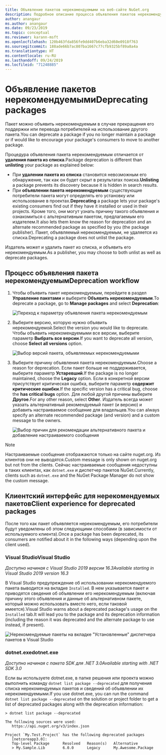 ```yaml
---
title: Объявление пакетов нерекомендуемыми на веб-сайте NuGet.org
description: Подробное описание процесса объявления пакетов нерекомендуемыми и отображения этих сведений в клиентах
author: anangaur
ms.author: anangaur
ms.date: 09/23/2019
ms.topic: conceptual
ms.reviewer: karann-msft
ms.openlocfilehash: 120b463fda856fe9dd407b6eba32d60e0918f763
ms.sourcegitcommit: 188ade66b7ac807ba1667c77cfb9325bf89a8a4a
ms.translationtype: HT
ms.contentlocale: ru-RU
ms.lasthandoff: 09/24/2019
ms.locfileid: "71248885"
---
```

# <a name="deprecating-packages"></a><span data-ttu-id="5272d-103">Объявление пакетов нерекомендуемыми</span><span class="sxs-lookup"><span data-stu-id="5272d-103">Deprecating packages</span></span>

<span data-ttu-id="5272d-104">Пакет можно объявить нерекомендуемым в случае прекращения его поддержки или перевода потребителей на использование другого пакета.</span><span class="sxs-lookup"><span data-stu-id="5272d-104">You can deprecate a package if you no longer maintain a package or if would like to encourage your package's consumers to move to another package.</span></span> 

<span data-ttu-id="5272d-105">Процедура объявления пакета нерекомендуемым отличается от **удаления пакета из списка**.</span><span class="sxs-lookup"><span data-stu-id="5272d-105">Package deprecation is different than **unlisting** your package as explained below:</span></span>
* <span data-ttu-id="5272d-106">При **удалении пакета из списка** становится невозможным его обнаружение, так как он будет скрыт в результатах поиска.</span><span class="sxs-lookup"><span data-stu-id="5272d-106">**Unlisting** a package prevents its discovery because it is hidden in search results.</span></span> 
* <span data-ttu-id="5272d-107">При **объявлении пакета нерекомендуемым** существующие потребители пакета могут определять его установку или использование в проектах.</span><span class="sxs-lookup"><span data-stu-id="5272d-107">**Deprecating** a package lets your package's existing consumers find out if they have it installed or used in their projects.</span></span> <span data-ttu-id="5272d-108">Кроме того, они могут узнать причину такого объявления и ознакомиться с альтернативным пакетом, предлагаемым его издателем.</span><span class="sxs-lookup"><span data-stu-id="5272d-108">It also lets them know the reason for deprecation and an alternate recommended package as specified by you (the package publisher).</span></span> <span data-ttu-id="5272d-109">Пакет, объявляемый нерекомендуемым, не удаляется из списка.</span><span class="sxs-lookup"><span data-stu-id="5272d-109">Deprecating a package does not unlist the package.</span></span> 

<span data-ttu-id="5272d-110">Издатель может и удалить пакет из списка, и объявить его нерекомендуемым.</span><span class="sxs-lookup"><span data-stu-id="5272d-110">As a publisher, you may choose to both unlist as well as deprecate packages.</span></span>

## <a name="deprecation-workflow"></a><span data-ttu-id="5272d-111">Процесс объявления пакета нерекомендуемым</span><span class="sxs-lookup"><span data-stu-id="5272d-111">Deprecation workflow</span></span>
1. <span data-ttu-id="5272d-112">Чтобы объявить пакет нерекомендуемым, перейдите в раздел **Управление пакетами** и выберите **Объявить нерекомендуемым**.</span><span class="sxs-lookup"><span data-stu-id="5272d-112">To deprecate a package, go to **Manage packages** and select **Deprecation**:</span></span>

    ![Переход к параметру объявления пакета нерекомендуемым](media/deprecation-select-option.png)

2. <span data-ttu-id="5272d-114">Выберите версию, которую нужно объявить нерекомендуемой.</span><span class="sxs-lookup"><span data-stu-id="5272d-114">Select the version you would like to deprecate.</span></span> <span data-ttu-id="5272d-115">Чтобы объявить нерекомендуемыми все версии, выберите параметр **Выбрать все версии**.</span><span class="sxs-lookup"><span data-stu-id="5272d-115">If you want to deprecate all version, choose **Select all versions** option.</span></span>

    ![Выбор версий пакета, объявляемых нерекомендуемыми](media/deprecation-select-version.png)

3. <span data-ttu-id="5272d-117">Выберите причину объявления пакета нерекомендуемым.</span><span class="sxs-lookup"><span data-stu-id="5272d-117">Choose a reason for deprecation.</span></span> <span data-ttu-id="5272d-118">Если пакет больше не поддерживается, выберите параметр **Устаревший**.</span><span class="sxs-lookup"><span data-stu-id="5272d-118">If the package is no longer maintained, choose the **Legacy** option.</span></span> <span data-ttu-id="5272d-119">Если в конкретной версии присутствует критическая ошибка, выберите параметр **содержит критические ошибки**.</span><span class="sxs-lookup"><span data-stu-id="5272d-119">If the specific version has a critical bug, choose the **has critical bugs** option.</span></span> <span data-ttu-id="5272d-120">Для любой другой причины выберите **Другое**.</span><span class="sxs-lookup"><span data-stu-id="5272d-120">For any other reason, select **Other**.</span></span> <span data-ttu-id="5272d-121">Издатель всегда может указать альтернативный рекомендуемый пакет (и версию) и добавить настраиваемое сообщение для владельцев.</span><span class="sxs-lookup"><span data-stu-id="5272d-121">You can always specify an alternate recommended package (and version) and a custom message to the owners.</span></span> 

    ![Выбор причин для рекомендации альтернативного пакета и добавление настраиваемого сообщения](media/deprecation-save.png)

> [!Note]
> <span data-ttu-id="5272d-123">Настраиваемые сообщения отображаются только на сайте nuget.org. Из клиентов они не выводятся.</span><span class="sxs-lookup"><span data-stu-id="5272d-123">Custom message is only shown on nuget.org but not from the clients.</span></span> <span data-ttu-id="5272d-124">Сейчас настраиваемые сообщения недоступны в таких клиентах, как `dotnet.exe` и диспетчер пакетов NuGet.</span><span class="sxs-lookup"><span data-stu-id="5272d-124">Currently, clients such as `dotnet.exe` and the NuGet Package Manager do not show the custom message.</span></span>

## <a name="client-experience-for-deprecated-packages"></a><span data-ttu-id="5272d-125">Клиентский интерфейс для нерекомендуемых пакетов</span><span class="sxs-lookup"><span data-stu-id="5272d-125">Client experience for deprecated packages</span></span>
<span data-ttu-id="5272d-126">После того как пакет объявляется нерекомендуемым, его потребители будут уведомлены об этом следующими способами (в зависимости от используемого клиента).</span><span class="sxs-lookup"><span data-stu-id="5272d-126">Once a package has been deprecated, its consumers are notified about it in the following ways (depending upon the client used).</span></span>

### <a name="visual-studio"></a><span data-ttu-id="5272d-127">Visual Studio</span><span class="sxs-lookup"><span data-stu-id="5272d-127">Visual Studio</span></span> 
<span data-ttu-id="5272d-128">*Доступно начиная с Visual Studio 2019 версии 16.3*</span><span class="sxs-lookup"><span data-stu-id="5272d-128">*Available starting in Visual Studio 2019 version 16.3*</span></span>

<span data-ttu-id="5272d-129">В Visual Studio предупреждение об использовании нерекомендуемого пакета выводится на вкладке `Installed`. В нем указывается пакет и приводятся сведения об объявлении его нерекомендуемым (включая причину этого объявления и данные об альтернативном пакете, который можно использовать вместо него, если таковой имеется).</span><span class="sxs-lookup"><span data-stu-id="5272d-129">Visual Studio warns about a deprecated package's usage on the `Installed` tab.It will lead you to the package and its deprecation information (including the reason it was deprecated and the alternate package to use instead, if present).</span></span>

   ![Нерекомендуемые пакеты на вкладке "Установленные" диспетчера пакетов в Visual Studio](media/deprecation-vs.png)

### <a name="dotnetexe"></a><span data-ttu-id="5272d-131">dotnet.exe</span><span class="sxs-lookup"><span data-stu-id="5272d-131">dotnet.exe</span></span>
<span data-ttu-id="5272d-132">*Доступно начиная с пакета SDK для .NET 3.0*</span><span class="sxs-lookup"><span data-stu-id="5272d-132">*Available starting with .NET SDK 3.0*</span></span>

<span data-ttu-id="5272d-133">Если вы используете dotnet.exe, в папке решения или проекта можно выполнить команду `dotnet list package --deprecated` для получения списка нерекомендуемых пакетов и сведений об объявлении их нерекомендуемыми.</span><span class="sxs-lookup"><span data-stu-id="5272d-133">If you use dotnet.exe, you can run the command `dotnet list package --deprecated` on the solution or project folder to get a list of deprecated packages along with the deprecation information:</span></span>

```
> dotnet list package --deprecated

The following sources were used:
   https://api.nuget.org/v3/index.json

Project `My.Test.Project` has the following deprecated packages
   [netcoreapp3.0]:
   Top-level Package      Resolved   Reason(s)   Alternative
   > My.Sample.Lib        6.0.0      Legacy      My.Awesome.Package

```
